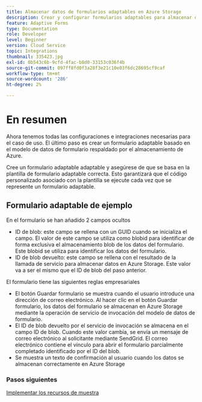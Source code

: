 ```yaml
---
title: Almacenar datos de formularios adaptables en Azure Storage
description: Crear y configurar formularios adaptables para almacenar datos en Azure Storage.
feature: Adaptive Forms
type: Documentation
role: Developer
level: Beginner
version: Cloud Service
topic: Integrations
thumbnail: 335423.jpg
exl-id: 0b543c6b-9cfd-4fac-b8d0-33153c036f4b
source-git-commit: 097ff8fd0f3a28f3e21c10e03f6dc28695cf9caf
workflow-type: tm+mt
source-wordcount: '286'
ht-degree: 2%

---
```


# En resumen

Ahora tenemos todas las configuraciones e integraciones necesarias para el caso de uso. El último paso es crear un formulario adaptable basado en el modelo de datos de formulario respaldado por el almacenamiento de Azure.

Cree un formulario adaptable adaptable y asegúrese de que se basa en la plantilla de formulario adaptable correcta. Esto garantizará que el código personalizado asociado con la plantilla se ejecute cada vez que se represente un formulario adaptable.

## Formulario adaptable de ejemplo

En el formulario se han añadido 2 campos ocultos

* ID de blob: este campo se rellena con un GUID cuando se inicializa el campo. El valor de este campo se utiliza como blobid para identificar de forma exclusiva el almacenamiento blob de los datos del formulario. Este blobid se utiliza para identificar los datos del formulario.
* ID de blob devuelto: este campo se rellena con el resultado de la llamada de servicio para almacenar datos en Azure Storage. Este valor va a ser el mismo que el ID de blob del paso anterior.

El formulario tiene las siguientes reglas empresariales

* El botón Guardar formulario se muestra cuando el usuario introduce una dirección de correo electrónico. Al hacer clic en el botón Guardar formulario, los datos del formulario se almacenan en Azure Storage mediante la operación de servicio de invocación del modelo de datos de formulario.
* El ID de blob devuelto por el servicio de invocación se almacena en el campo ID de blob. Cuando este valor cambia, se envía un mensaje de correo electrónico al solicitante mediante SendGrid. El correo electrónico contiene el vínculo para abrir el formulario parcialmente completado identificado por el ID del blob.
* Se muestra un texto de confirmación al usuario cuando los datos se almacenan correctamente en Azure Storage

### Pasos siguientes

[Implementar los recursos de muestra](./deploy-sample-assets.md)
